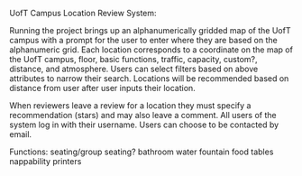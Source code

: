 UofT Campus Location Review System:

Running the project brings up an alphanumerically gridded map of the UofT campus with a prompt for the user to enter where they are based on the alphanumeric grid. Each location corresponds to a coordinate on the map of the UofT campus, floor, basic functions, traffic, capacity, custom?, distance, and atmosphere. Users can select filters based on above attributes to narrow their search. Locations will be recommended based on distance from user after user inputs their location. 

When reviewers leave a review for a location they must specify a recommendation (stars) and may also leave a comment. All users of the system log in with their username. Users can choose to be contacted by email.

Functions:
  seating/group seating?
  bathroom
  water fountain
  food
  tables
  nappability
  printers
